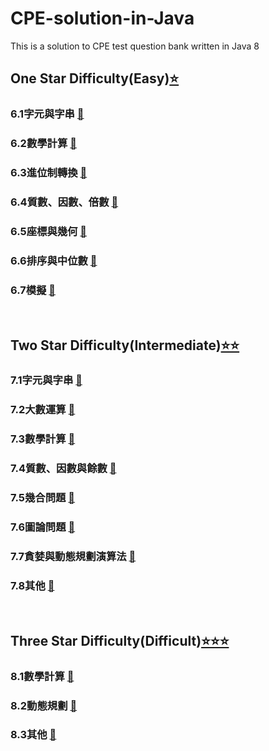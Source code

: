 # CPE-solution-in-Java
This is a solution to CPE test question bank written in Java 8

## One Star Difficulty(Easy)[⭐️][6.0]
### 6.1字元與字串 [🔗][6.1]
### 6.2數學計算 [🔗][6.2]
### 6.3進位制轉換 [🔗][6.3]
### 6.4質數、因數、倍數 [🔗][6.4]
### 6.5座標與幾何 [🔗][6.5]
### 6.6排序與中位數 [🔗][6.6]
### 6.7模擬 [🔗][6.7]

[6.0]:https://github.com/hankshyu/CPE-solution-in-Java/tree/main/Chapter%206-OneStar(Easy)
[6.1]:https://github.com/hankshyu/CPE-solution-in-Java/tree/main/Chapter%206-OneStar(Easy)/6.1字元與字串
[6.2]:https://github.com/hankshyu/CPE-solution-in-Java/tree/main/Chapter%206-OneStar(Easy)/6.2數學計算
[6.3]:https://github.com/hankshyu/CPE-solution-in-Java/tree/main/Chapter%206-OneStar(Easy)/6.3進位制轉換
[6.4]:https://github.com/hankshyu/CPE-solution-in-Java/tree/main/Chapter%206-OneStar(Easy)/6.4質數、因數、倍數
[6.5]:https://github.com/hankshyu/CPE-solution-in-Java/tree/main/Chapter%206-OneStar(Easy)/6.5座標與幾何
[6.6]:https://github.com/hankshyu/CPE-solution-in-Java/tree/main/Chapter%206-OneStar(Easy)/6.6排序與中位數
[6.7]:https://github.com/hankshyu/CPE-solution-in-Java/tree/main/Chapter%206-OneStar(Easy)/6.7模擬

<br/>

## Two Star Difficulty(Intermediate)[⭐️⭐️][7.0]
### 7.1字元與字串 [🔗][7.1]
### 7.2大數運算 [🔗][7.2]
### 7.3數學計算 [🔗][7.3]
### 7.4質數、因數與餘數 [🔗][7.4]
### 7.5幾合問題 [🔗][7.5]
### 7.6圖論問題 [🔗][7.6]
### 7.7貪婪與動態規劃演算法 [🔗][7.7]
### 7.8其他 [🔗][7.8]

[7.0]:https://github.com/hankshyu/CPE-solution-in-Java/tree/main/Chapter%207-TwoStar(Intermediate)
[7.1]:https://github.com/hankshyu/CPE-solution-in-Java/tree/main/Chapter%207-TwoStar(Intermediate)/7.1字元與字串
[7.2]:https://github.com/hankshyu/CPE-solution-in-Java/tree/main/Chapter%207-TwoStar(Intermediate)/7.2大數運算
[7.3]:https://github.com/hankshyu/CPE-solution-in-Java/tree/main/Chapter%207-TwoStar(Intermediate)/7.3數學計算
[7.4]:https://github.com/hankshyu/CPE-solution-in-Java/tree/main/Chapter%207-TwoStar(Intermediate)/7.4質數、因數與餘數
[7.5]:https://github.com/hankshyu/CPE-solution-in-Java/tree/main/Chapter%207-TwoStar(Intermediate)/7.5幾合問題
[7.6]:https://github.com/hankshyu/CPE-solution-in-Java/tree/main/Chapter%207-TwoStar(Intermediate)/7.6圖論問題
[7.7]:https://github.com/hankshyu/CPE-solution-in-Java/tree/main/Chapter%207-TwoStar(Intermediate)/7.7貪婪與動態規劃演算法
[7.8]:https://github.com/hankshyu/CPE-solution-in-Java/tree/main/Chapter%207-TwoStar(Intermediate)/7.8其他
<br/>
## Three Star Difficulty(Difficult)[⭐️⭐️⭐️][8.0]
### 8.1數學計算 [🔗][8.1]
### 8.2動態規劃 [🔗][8.2]
### 8.3其他 [🔗][8.3]

[8.0]:https://github.com/hankshyu/CPE-solution-in-Java/tree/main/Chapter%208-ThreeStar(Difficult)
[8.1]:https://github.com/hankshyu/CPE-solution-in-Java/tree/main/Chapter%208-ThreeStar(Difficult)/8.1數學計算
[8.2]:https://github.com/hankshyu/CPE-solution-in-Java/tree/main/Chapter%208-ThreeStar(Difficult)/8.2動態規劃
[8.3]:https://github.com/hankshyu/CPE-solution-in-Java/tree/main/Chapter%208-ThreeStar(Difficult)/8.3其他
